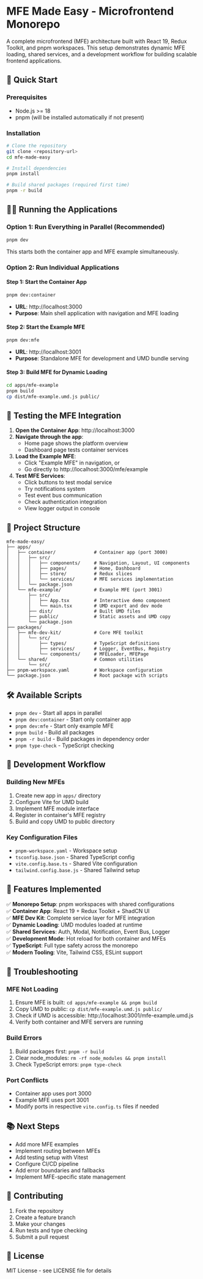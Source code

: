# MFE Made Easy - Microfrontend Monorepo

A complete microfrontend (MFE) architecture built with React 19, Redux Toolkit, and pnpm workspaces. This setup demonstrates dynamic MFE loading, shared services, and a development workflow for building scalable frontend applications.

## 🚀 Quick Start

### Prerequisites

- Node.js >= 18
- pnpm (will be installed automatically if not present)

### Installation

```bash
# Clone the repository
git clone <repository-url>
cd mfe-made-easy

# Install dependencies
pnpm install

# Build shared packages (required first time)
pnpm -r build
```

## 🏃‍♂️ Running the Applications

### Option 1: Run Everything in Parallel (Recommended)

```bash
pnpm dev
```

This starts both the container app and MFE example simultaneously.

### Option 2: Run Individual Applications

#### Step 1: Start the Container App

```bash
pnpm dev:container
```

- **URL**: http://localhost:3000
- **Purpose**: Main shell application with navigation and MFE loading

#### Step 2: Start the Example MFE

```bash
pnpm dev:mfe
```

- **URL**: http://localhost:3001
- **Purpose**: Standalone MFE for development and UMD bundle serving

#### Step 3: Build MFE for Dynamic Loading

```bash
cd apps/mfe-example
pnpm build
cp dist/mfe-example.umd.js public/
```

## 🧪 Testing the MFE Integration

1. **Open the Container App**: http://localhost:3000
2. **Navigate through the app**:
   - Home page shows the platform overview
   - Dashboard page tests container services
3. **Load the Example MFE**:
   - Click "Example MFE" in navigation, or
   - Go directly to http://localhost:3000/mfe/example
4. **Test MFE Services**:
   - Click buttons to test modal service
   - Try notifications system
   - Test event bus communication
   - Check authentication integration
   - View logger output in console

## 📁 Project Structure

```
mfe-made-easy/
├── apps/
│   ├── container/              # Container app (port 3000)
│   │   ├── src/
│   │   │   ├── components/     # Navigation, Layout, UI components
│   │   │   ├── pages/          # Home, Dashboard
│   │   │   ├── store/          # Redux slices
│   │   │   └── services/       # MFE services implementation
│   │   └── package.json
│   └── mfe-example/            # Example MFE (port 3001)
│       ├── src/
│       │   ├── App.tsx         # Interactive demo component
│       │   └── main.tsx        # UMD export and dev mode
│       ├── dist/               # Built UMD files
│       ├── public/             # Static assets and UMD copy
│       └── package.json
├── packages/
│   ├── mfe-dev-kit/            # Core MFE toolkit
│   │   └── src/
│   │       ├── types/          # TypeScript definitions
│   │       ├── services/       # Logger, EventBus, Registry
│   │       └── components/     # MFELoader, MFEPage
│   └── shared/                 # Common utilities
│       └── src/
├── pnpm-workspace.yaml         # Workspace configuration
└── package.json                # Root package with scripts
```

## 🛠️ Available Scripts

- `pnpm dev` - Start all apps in parallel
- `pnpm dev:container` - Start only container app
- `pnpm dev:mfe` - Start only example MFE
- `pnpm build` - Build all packages
- `pnpm -r build` - Build packages in dependency order
- `pnpm type-check` - TypeScript checking

## 🔧 Development Workflow

### Building New MFEs

1. Create new app in `apps/` directory
2. Configure Vite for UMD build
3. Implement MFE module interface
4. Register in container's MFE registry
5. Build and copy UMD to public directory

### Key Configuration Files

- `pnpm-workspace.yaml` - Workspace setup
- `tsconfig.base.json` - Shared TypeScript config
- `vite.config.base.ts` - Shared Vite configuration
- `tailwind.config.base.js` - Shared Tailwind setup

## 🎯 Features Implemented

✅ **Monorepo Setup**: pnpm workspaces with shared configurations  
✅ **Container App**: React 19 + Redux Toolkit + ShadCN UI  
✅ **MFE Dev Kit**: Complete service layer for MFE integration  
✅ **Dynamic Loading**: UMD modules loaded at runtime  
✅ **Shared Services**: Auth, Modal, Notification, Event Bus, Logger  
✅ **Development Mode**: Hot reload for both container and MFEs  
✅ **TypeScript**: Full type safety across the monorepo  
✅ **Modern Tooling**: Vite, Tailwind CSS, ESLint support

## 🐛 Troubleshooting

### MFE Not Loading

1. Ensure MFE is built: `cd apps/mfe-example && pnpm build`
2. Copy UMD to public: `cp dist/mfe-example.umd.js public/`
3. Check if UMD is accessible: http://localhost:3001/mfe-example.umd.js
4. Verify both container and MFE servers are running

### Build Errors

1. Build packages first: `pnpm -r build`
2. Clear node_modules: `rm -rf node_modules && pnpm install`
3. Check TypeScript errors: `pnpm type-check`

### Port Conflicts

- Container app uses port 3000
- Example MFE uses port 3001
- Modify ports in respective `vite.config.ts` files if needed

## 📚 Next Steps

- Add more MFE examples
- Implement routing between MFEs
- Add testing setup with Vitest
- Configure CI/CD pipeline
- Add error boundaries and fallbacks
- Implement MFE-specific state management

## 🤝 Contributing

1. Fork the repository
2. Create a feature branch
3. Make your changes
4. Run tests and type checking
5. Submit a pull request

## 📄 License

MIT License - see LICENSE file for details
